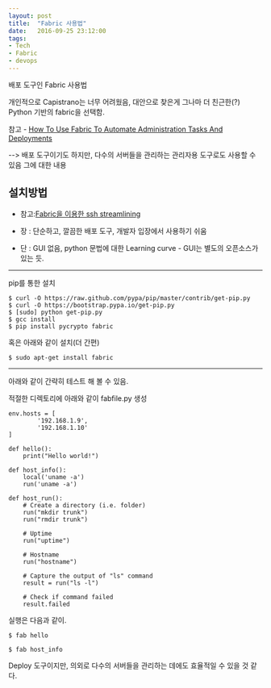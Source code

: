 ```yaml
---
layout: post
title:  "Fabric 사용법"
date:   2016-09-25 23:12:00
tags:
- Tech
- Fabric
- devops
---
```


배포 도구인 Fabric 사용법

개인적으로 Capistrano는 너무 어려웠음, 대안으로 찾은게 그나마 더 친근한(?) Python 기반의 fabric을 선택함.

참고 - [How To Use Fabric To Automate Administration Tasks And Deployments](https://www.digitalocean.com/community/tutorials/how-to-use-fabric-to-automate-administration-tasks-and-deployments)

--> 배포 도구이기도 하지만, 다수의 서버들을 관리하는 관리자용 도구로도 사용할 수 있음 그에 대한 내용

## 설치방법

- 참고:[Fabric을 이용한 ssh streamlining](http://www.slideshare.net/ssuser0e3c90/posquit0-fabric-ssh-streamlining)

- 장 : 단순하고, 깔끔한 배포 도구, 개발자 입장에서 사용하기 쉬움

- 단 : GUI 없음, python 문법에 대한 Learning curve - GUI는 별도의 오픈소스가 있는 듯.

--------------------------------------------------------

pip를 통한 설치

    $ curl -O https://raw.github.com/pypa/pip/master/contrib/get-pip.py
    $ curl -O https://bootstrap.pypa.io/get-pip.py
    $ [sudo] python get-pip.py
    $ gcc install
    $ pip install pycrypto fabric

혹은 아래와 같이 설치(더 간편)

    $ sudo apt-get install fabric

--------------------------------------------------------

아래와 같이 간략히 테스트 해 볼 수 있음.

적절한 디렉토리에 아래와 같이 fabfile.py 생성

    env.hosts = [
            '192.168.1.9',
            '192.168.1.10'
    ]

    def hello():
        print("Hello world!")

    def host_info():
        local('uname -a')
        run('uname -a')

    def host_run():
        # Create a directory (i.e. folder)
        run("mkdir trunk")
        run("rmdir trunk")

        # Uptime
        run("uptime")

        # Hostname
        run("hostname")

        # Capture the output of "ls" command
        result = run("ls -l")

        # Check if command failed
        result.failed

실행은 다음과 같이.

    $ fab hello

    $ fab host_info


Deploy 도구이지만, 의외로 다수의 서버들을 관리하는 데에도 효율적일 수 있을 것 같다.
